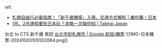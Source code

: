 

ref:
- [札幌自由行必看指南！「新千歲機場」入境、交通方式解析 | 樂吃購！日本](https://hokkaido.letsgojp.com/archives/381138)
- [1月、2月連假要到日本玩？攻略一次報你知 | Tabirai Japan](https://tc.tabirai.net/sightseeing/article/japan-jan-feb-holiday/)


台北 to CTS 新千歲
來回
[台北市到札幌市 | Google 航班/機票](https://www.google.com/travel/flights/search?tfs=CBwQAhojEgoyMDI0LTA5LTA1agwIAhIIL20vMGZ0a3hyBwgBEgNDVFMaIxIKMjAyNC0wOS0xMmoHCAESA0NUU3IMCAISCC9tLzBmdGt4QAFIAXABggELCP___________wGYAQE&tfu=EgYIABABGAA&hl=zh-TW&gl=tw&curr=TWD)
![[IMG-日本機票-20241003105552064.png]]